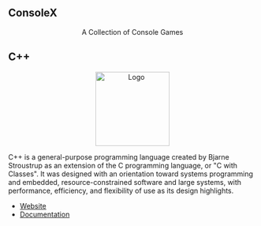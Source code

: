 ## ConsoleX

<p align="center">A Collection of Console Games</p>

## C++

<p align="center"><img src="https://i.imgur.com/qJiroU9.png" width="150px" height="auto" alt="Logo"></a></p>

<p>C++ is a general-purpose programming language created by Bjarne Stroustrup as an extension of the C programming language, or "C with Classes". It was designed with an orientation toward systems programming and embedded, resource-constrained software and large systems, with performance, efficiency, and flexibility of use as its design highlights.</p>

* [Website](https://isocpp.org/)
* [Documentation](https://docs.microsoft.com/en-us/cpp/)

